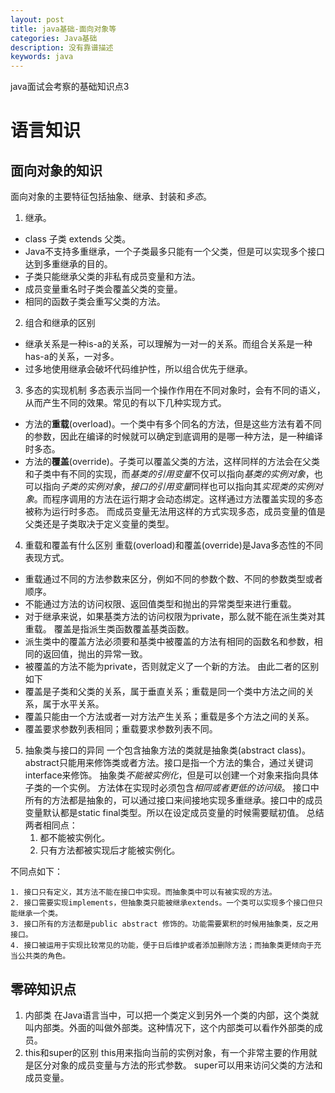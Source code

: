 ```yaml
---
layout: post
title: java基础-面向对象等
categories: Java基础
description: 没有靠谱描述
keywords: java
---
```

java面试会考察的基础知识点3

# 语言知识
## 面向对象的知识
面向对象的主要特征包括抽象、继承、封装和*多态*。
1. 继承。
* class 子类 extends 父类。
* Java不支持多重继承，一个子类最多只能有一个父类，但是可以实现多个接口达到多重继承的目的。
* 子类只能继承父类的非私有成员变量和方法。
* 成员变量重名时子类会覆盖父类的变量。
* 相同的函数子类会重写父类的方法。
2. 组合和继承的区别
* 继承关系是一种is-a的关系，可以理解为一对一的关系。而组合关系是一种has-a的关系，一对多。
* 过多地使用继承会破坏代码维护性，所以组合优先于继承。
3. 多态的实现机制
多态表示当同一个操作作用在不同对象时，会有不同的语义，从而产生不同的效果。常见的有以下几种实现方式。
* 方法的**重载**(overload)。一个类中有多个同名的方法，但是这些方法有着不同的参数，因此在编译的时候就可以确定到底调用的是哪一种方法，是一种编译时多态。
* 方法的**覆盖**(override)。子类可以覆盖父类的方法，这样同样的方法会在父类和子类中有不同的实现，而*基类的引用变量*不仅可以指向*基类的实例对象*，也可以指向*子类的实例对象*，*接口的引用变量*同样也可以指向其*实现类的实例对象*。而程序调用的方法在运行期才会动态绑定。这样通过方法覆盖实现的多态被称为运行时多态。
而成员变量无法用这样的方式实现多态，成员变量的值是父类还是子类取决于定义变量的类型。
4. 重载和覆盖有什么区别
重载(overload)和覆盖(override)是Java多态性的不同表现方式。
* 重载通过不同的方法参数来区分，例如不同的参数个数、不同的参数类型或者顺序。
* 不能通过方法的访问权限、返回值类型和抛出的异常类型来进行重载。
* 对于继承来说，如果基类方法的访问权限为private，那么就不能在派生类对其重载。
覆盖是指派生类函数覆盖基类函数。
* 派生类中的覆盖方法必须要和基类中被覆盖的方法有相同的函数名和参数，相同的返回值，抛出的异常一致。
* 被覆盖的方法不能为private，否则就定义了一个新的方法。
由此二者的区别如下
* 覆盖是子类和父类的关系，属于垂直关系；重载是同一个类中方法之间的关系，属于水平关系。
* 覆盖只能由一个方法或者一对方法产生关系；重载是多个方法之间的关系。
* 覆盖要求参数列表相同；重载要求参数列表不同。
5. 抽象类与接口的异同
一个包含抽象方法的类就是抽象类(abstract class)。abstract只能用来修饰类或者方法。接口是指一个方法的集合，通过关键词interface来修饰。
抽象类*不能被实例化*，但是可以创建一个对象来指向具体子类的一个实例。
方法体在实现时必须包含*相同或者更低的访问级*。
接口中所有的方法都是抽象的，可以通过接口来间接地实现多重继承。接口中的成员变量默认都是static final类型。所以在设定成员变量的时候需要赋初值。
总结两者相同点：
	1. 都不能被实例化。
	2. 只有方法都被实现后才能被实例化。

不同点如下：

	1. 接口只有定义，其方法不能在接口中实现。而抽象类中可以有被实现的方法。
	2. 接口需要实现implements，但抽象类只能被继承extends。一个类可以实现多个接口但只能继承一个类。
	3. 接口所有的方法都是public abstract 修饰的。功能需要累积的时候用抽象类，反之用接口。
	4. 接口被运用于实现比较常见的功能，便于日后维护或者添加删除方法；而抽象类更倾向于充当公共类的角色。

## 零碎知识点

1. 内部类
在Java语言当中，可以把一个类定义到另外一个类的内部，这个类就叫内部类。外面的叫做外部类。这种情况下，这个内部类可以看作外部类的成员。
2. this和super的区别
this用来指向当前的实例对象，有一个非常主要的作用就是区分对象的成员变量与方法的形式参数。
super可以用来访问父类的方法和成员变量。